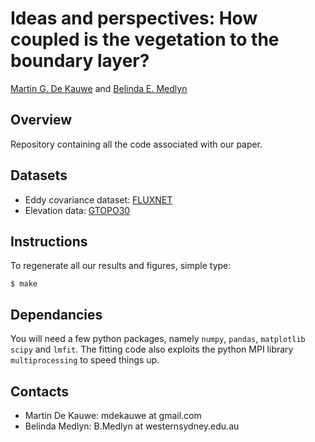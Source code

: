 # Ideas and perspectives: How coupled is the vegetation to the boundary layer?

[Martin G. De Kauwe](https://mdekauwe.github.io/) and
[Belinda E. Medlyn](https://bmedlyn.wordpress.com/)


## Overview

Repository containing all the code associated with our paper.

## Datasets

* Eddy covariance dataset: [FLUXNET](http://www.fluxdata.org/DataInfo/default.aspx)
* Elevation data: [GTOPO30](http://www.geonames.org/export/ws-overview.html)

## Instructions

To regenerate all our results and figures, simple type:

```
$ make
```

## Dependancies

You will need a few python packages, namely `numpy`, `pandas`, `matplotlib` `scipy` and `lmfit`. The fitting code also exploits the python MPI library `multiprocessing` to speed things up.

## Contacts

- Martin De Kauwe: mdekauwe at gmail.com
- Belinda Medlyn: B.Medlyn at westernsydney.edu.au
